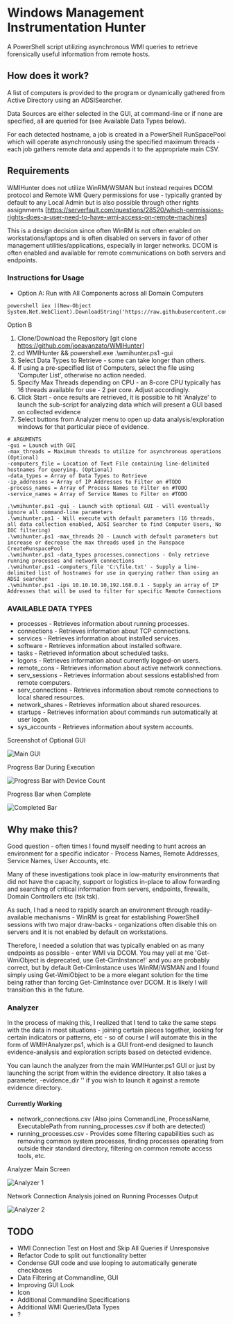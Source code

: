 # Windows Management Instrumentation Hunter

A PowerShell script utilizing asynchronous WMI queries to retrieve forensically useful information from remote hosts.

## How does it work?

A list of computers is provided to the program or dynamically gathered from Active Directory using an ADSISearcher.

Data Sources are either selected in the GUI, at command-line or if none are specified, all are queried for (see Available Data Types below).

For each detected hostname, a job is created in a PowerShell RunSpacePool which will operate asynchronously using the specified maximum threads - each job gathers remote data and appends it to the appropriate main CSV.

## Requirements

WMIHunter does not utilize WinRM/WSMAN but instead requires DCOM protocol and Remote WMI Query permissions for use - typically granted by default to any Local Admin but is also possible through other rights assignments [https://serverfault.com/questions/28520/which-permissions-rights-does-a-user-need-to-have-wmi-access-on-remote-machines]

This is a design decision since often WinRM is not often enabled on workstations/laptops and is often disabled on servers in favor of other management utilities/applications, especially in larger networks.  DCOM is often enabled and available for remote communications on both servers and endpoints.  
### Instructions for Usage

- Option A: Run with All Components across all Domain Computers
```
powershell iex ((New-Object System.Net.WebClient).DownloadString('https://raw.githubusercontent.com/joeavanzato/WMIHunter/main/WMIHunter.ps1'))
```

Option B
1. Clone/Download the Repository [git clone https://github.com/joeavanzato/WMIHunter]
2. cd WMIHunter && powershell.exe .\wmihunter.ps1 -gui
3. Select Data Types to Retrieve - some can take longer than others.
4. If using a pre-specified list of Computers, select the file using 'Computer List', otherwise no action needed.
5. Specify Max Threads depending on CPU - an 8-core CPU typically has 16 threads available for use - 2 per core.  Adjust accordingly.
6. Click Start - once results are retrieved, it is possible to hit 'Analyze' to launch the sub-script for analyzing data which will present a GUI based on collected evidence
7. Select buttons from Analyzer menu to open up data analysis/exploration windows for that particular piece of evidence.

```
# ARGUMENTS
-gui = Launch with GUI
-max_threads = Maximum threads to utilize for asynchronous operations (Optional)
-computers_file = Location of Text File containing line-delimited hostnames for querying. (Optional)
-data_types = Array of Data Types to Retrieve
-ip_addresses = Array of IP Addresses to Filter on #TODO
-process_names = Array of Process Names to Filter on #TODO
-service_names = Array of Service Names to Filter on #TODO

.\wmihunter.ps1 -gui - Launch with optional GUI - will eventually ignore all command-line parameters
.\wmihunter.ps1 - Will execute with default parameters (16 threads, all data collection enabled, ADSI Searcher to find Computer Users, No IOC filtering)
.\wmihunter.ps1 -max_threads 20 - Launch with default parameters but increase or decrease the max threads used in the Runspace CreateRunspacePool
.\wmihunter.ps1 -data_types processes,connections - Only retrieve running processes and network connections
.\wmihunter.ps1 -computers_file 'C:\file.txt' - Supply a line-delimited list of hostnames for use in querying rather than using an ADSI searcher
.\wmihunter.ps1 -ips 10.10.10.10,192.168.0.1 - Supply an array of IP Addresses that will be used to filter for specific Remote Connections
```
### AVAILABLE DATA TYPES
* processes - Retrieves information about running processes.
* connections - Retrieves information about TCP connections.
* services - Retrieves information about installed services.
* software - Retrieves information about installed software.
* tasks - Retrieved information about scheduled tasks.
* logons - Retrieves information about currently logged-on users.
* remote_cons - Retrieves information about active network connections.
* serv_sessions - Retrieves information about sessions established from remote computers.
* serv_connections - Retrieves information about remote connections to local shared resources.
* network_shares - Retrieves information about shared resources.
* startups - Retrieves information about commands run automatically at user logon.
* sys_accounts - Retrieves information about system accounts.

Screenshot of Optional GUI

![Main GUI](screens/main.png)

Progress Bar During Execution

![Progress Bar with Device Count](screens/inprog1.png)

Progress Bar when Complete

![Completed Bar](screens/completed.png)


## Why make this?

Good question - often times I found myself needing to hunt across an environment for a specific indicator - Process Names, Remote Addresses, Service Names, User Accounts, etc.

Many of these investigations took place in low-maturity environments that did not have the capacity, support or logistics in-place to allow forwarding and searching of critical information from servers, endpoints, firewalls, Domain Controllers etc (tsk tsk).

As such, I had a need to rapidly search an environment through readily-available mechanisms - WinRM is great for establishing PowerShell sessions with two major draw-backs - organizations often disable this on servers and it is not enabled by default on workstations.

Therefore, I needed a solution that was typically enabled on as many endpoints as possible - enter WMI via DCOM.  You may yell at me 'Get-WmiObject is deprecated, use Get-CimInstance!' and you are probably correct, but by default Get-CimInstance uses WinRM/WSMAN and I found simply using Get-WmiObject to be a more elegant solution for the time being rather than forcing Get-CimInstance over DCOM.  It is likely I will transition this in the future.


### Analyzer
In the process of making this, I realized that I tend to take the same steps with the data in most situations - joining certain pieces together, looking for certain indicators or patterns, etc - so of course I will automate this in the form of WMIHAnalyzer.ps1, which is a GUI front-end designed to launch evidence-analysis and exploration scripts based on detected evidence.

You can launch the analyzer from the main WMIHunter.ps1 GUI or just by launching the script from within the evidence directory.  It also takes a parameter, -evidence_dir '' if you wish to launch it against a remote evidence directory.

#### Currently Working
* network_connections.csv (Also joins CommandLine, ProcessName, ExecutablePath from running_processes.csv if both are detected)
* running_processes.csv - Provides some filtering capabilities such as removing common system processes, finding processes operating from outside their standard directory, filtering on common remote access tools, etc.

Analyzer Main Screen

![Analyzer 1](screens/analyzer_1.png)

Network Connection Analysis joined on Running Processes Output

![Analyzer 2](screens/analyzer_2.png)


## TODO
* WMI Connection Test on Host and Skip All Queries if Unresponsive
* Refactor Code to split out functionality better
* Condense GUI code and use looping to automatically generate checkboxes
* Data Filtering at Commandline, GUI
* Improving GUI Look
* Icon
* Additional Commandline Specifications
* Additional WMI Queries/Data Types 
* ?

